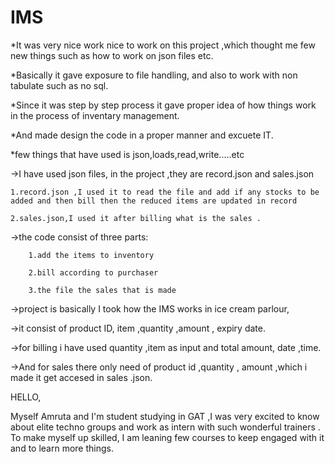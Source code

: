 # IMS
*It was very nice work nice to work on this project ,which thought me few new things such as how to work on json files etc.

*Basically it gave exposure to file handling, and also to work with non tabulate such as no sql.

*Since it was step by step process it gave proper idea of how things work in the process of inventary management.

*And made design the code in a proper manner and excuete IT.

*few things that have used is json,loads,read,write.....etc

->I have used json files, in the project ,they are record.json and sales.json

    1.record.json ,I used it to read the file and add if any stocks to be added and then bill then the reduced items are updated in record 
   
    2.sales.json,I used it after billing what is the sales . 

->the code consist of three parts:

        1.add the items to inventory
        
        2.bill according to purchaser
        
        3.the file the sales that is made
         
->project is basically I took how the IMS works in ice cream parlour,

->it consist of product ID, item ,quantity ,amount , expiry date.

->for billing i have used quantity ,item as input and total amount, date ,time.

->And for sales there only need of product id ,quantity , amount ,which i made it get accesed in sales .json. 

HELLO,

Myself Amruta and I'm student studying in GAT ,I was very excited to know about elite techno groups and work as intern with such wonderful trainers . To make myself up skilled, I am leaning few courses to keep engaged with it and to learn more things. 


